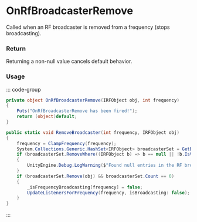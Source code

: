 # OnRfBroadcasterRemove
<Badge type="info" text="Radio"/>[<Badge type="danger" text="Carbon Compatible"/>](https://github.com/CarbonCommunity/Carbon)[<Badge type="warning" text="Oxide Compatible"/>](https://github.com/OxideMod/Oxide.Rust)
Called when an RF broadcaster is removed from a frequency (stops broadcasting).

### Return
Returning a non-null value cancels default behavior.

### Usage
::: code-group
```csharp [Example]
private object OnRfBroadcasterRemove(IRFObject obj, int frequency)
{
	Puts("OnRfBroadcasterRemove has been fired!");
	return (object)default;
}
```
```csharp [Source — Assembly-CSharp @ RFManager]
public static void RemoveBroadcaster(int frequency, IRFObject obj)
{
	frequency = ClampFrequency(frequency);
	System.Collections.Generic.HashSet<IRFObject> broadcasterSet = GetBroadcasterSet(frequency);
	if (broadcasterSet.RemoveWhere((IRFObject b) => b == null || !b.IsValidEntityReference()) > 0)
	{
		UnityEngine.Debug.LogWarning($"Found null entries in the RF broadcaster set for frequency {frequency}... cleaning up.");
	}
	if (broadcasterSet.Remove(obj) && broadcasterSet.Count == 0)
	{
		_isFrequencyBroadcasting[frequency] = false;
		UpdateListenersForFrequency(frequency, isBroadcasting: false);
	}
}

```
:::
